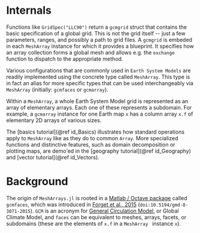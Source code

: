 # Internals

Functions like `GridSpec("LLC90")` return a `gcmgrid` struct that contains the basic specification of a global grid. This is not the grid itself -- just a few parameters, ranges, and possibly a path to grid files. A `gcmgrid` is embeded in each `MeshArray` instance for which it provides a blueprint. It specifies how an array collection forms a global mesh and allows e.g. the `exchange` function to dispatch to the appropriate method. 

Various configurations that are commonly used in `Earth System Models` are readily implemented using the concrete type called `MeshArray`. This type is in fact an alias for more specific types that can be used interchangeably via `MeshArray` (initially: `gcmfaces` or `gcmarray`).

Within a `MeshArray`, a whole Earth System Model grid is represented as an array of elementary arrays. Each one of these represents a subdomain. For example, a `gcmarray` instance for one Earth map `x` has a column array `x.f` of elementary 2D arrays of various sizes. 

The [basics tutorial](@ref id_Basics) illustrates how standard operations apply to `MeshArray` like as they do to common `Array`. More specialized functions and distinctive features, such as domain decomposition or plotting maps, are demo'ed in the [geography tutorial](@ref id_Geography) and [vector tutorial](@ref id_Vectors).

# Background

The origin of `MeshArrays.jl` is rooted in a [Matlab / Octave package](https://gcmfaces.readthedocs.io/en/latest/) called `gcmfaces`, which was introduced in [Forget et al., 2015](http://www.geosci-model-dev.net/8/3071/2015/) (`doi:10.5194/gmd-8-3071-2015`). `GCM` is an acronym for [General Circulation Model](https://en.wikipedia.org/wiki/General_circulation_model), or Global Climate Model, and `faces` can be equivalent to meshes, arrays, facets, or subdomains (these are the elements of `x.f` in a `MeshArray ` instance `x`).

